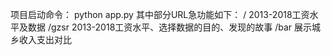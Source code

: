 项目启动命令：
    python app.py
其中部分URL急功能如下：
    / 2013-2018工资水平及数据
    /gzsr 2013-2018工资水平、选择数据的目的、发现的故事
    /bar 展示城乡收入支出对比
